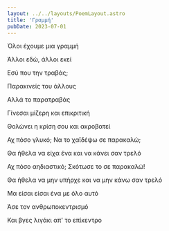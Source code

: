 ```yaml
---
layout: ../../layouts/PoemLayout.astro
title: 'Γραμμή'
pubDate: 2023-07-01
---
```


Όλοι έχουμε μια γραμμή

Άλλοι εδώ, άλλοι εκεί

Εσύ που την τραβάς;

Παρακινείς του άλλους

Αλλά το παρατραβάς

Γίνεσαι μίζερη και επικριτική

Θολώνει η κρίση σου και ακροβατεί

Αχ πόσο γλυκό; Να το χαϊδέψω σε παρακαλώ;

Θα ήθελα να είχα ένα και να κάνει σαν τρελό

Αχ πόσο αηδιαστικό; Σκότωσε το σε παρακαλώ!

Θα ήθελα να μην υπήρχε και να μην κάνω σαν τρελό

Μα είσαι είσαι ένα με όλο αυτό

Άσε τον ανθρωποκεντρισμό

Και βγες λιγάκι απ' το επίκεντρο
